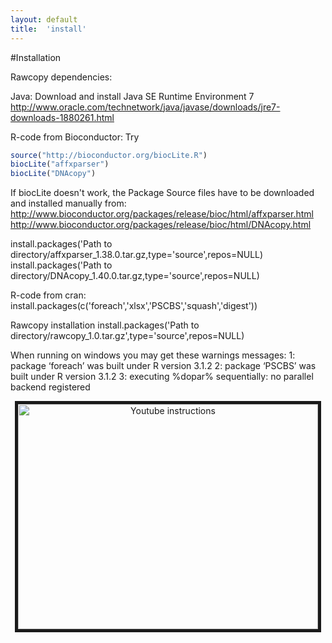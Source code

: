 ```yaml
---
layout: default
title:  'install'
---
```


#Installation

Rawcopy dependencies:

Java:
Download and install Java SE Runtime Environment 7
http://www.oracle.com/technetwork/java/javase/downloads/jre7-downloads-1880261.html


R-code from Bioconductor:
Try

```R
source("http://bioconductor.org/biocLite.R")
biocLite("affxparser")
biocLite("DNAcopy")
```

If biocLite doesn't work, the Package Source files have to be downloaded and installed manually from:
http://www.bioconductor.org/packages/release/bioc/html/affxparser.html
http://www.bioconductor.org/packages/release/bioc/html/DNAcopy.html

install.packages('Path to directory/affxparser_1.38.0.tar.gz,type='source',repos=NULL)
install.packages('Path to directory/DNAcopy_1.40.0.tar.gz,type='source',repos=NULL)


R-code from cran:
install.packages(c('foreach','xlsx','PSCBS','squash','digest'))


Rawcopy installation
install.packages('Path to directory/rawcopy_1.0.tar.gz',type='source',repos=NULL)


When running on windows you may get these warnings messages:
1: package ‘foreach’ was built under R version 3.1.2
2: package ‘PSCBS’ was built under R version 3.1.2
3: executing %dopar% sequentially: no parallel backend registered




<p align="center">
<a href="https://www.youtube.com/watch?v=ovWiGns43v4" target="_blank"><img src="http://img.youtube.com/vi/ovWiGns43v4/0.jpg" 
alt="Youtube instructions" width="480" height="360" border="5" /></a>
</p>
